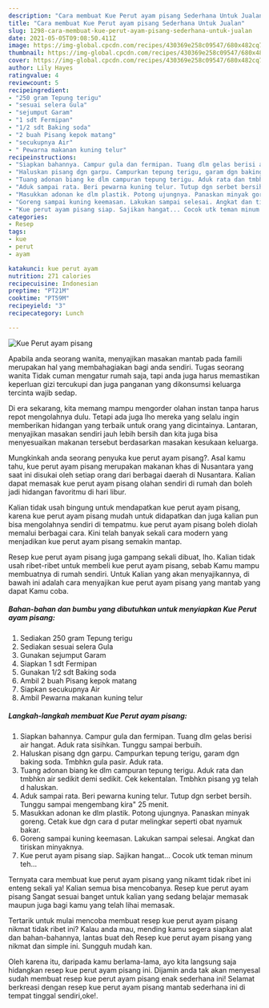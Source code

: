 ```yaml
---
description: "Cara membuat Kue Perut ayam pisang Sederhana Untuk Jualan"
title: "Cara membuat Kue Perut ayam pisang Sederhana Untuk Jualan"
slug: 1298-cara-membuat-kue-perut-ayam-pisang-sederhana-untuk-jualan
date: 2021-05-05T09:08:50.411Z
image: https://img-global.cpcdn.com/recipes/430369e258c09547/680x482cq70/kue-perut-ayam-pisang-foto-resep-utama.jpg
thumbnail: https://img-global.cpcdn.com/recipes/430369e258c09547/680x482cq70/kue-perut-ayam-pisang-foto-resep-utama.jpg
cover: https://img-global.cpcdn.com/recipes/430369e258c09547/680x482cq70/kue-perut-ayam-pisang-foto-resep-utama.jpg
author: Lily Hayes
ratingvalue: 4
reviewcount: 5
recipeingredient:
- "250 gram Tepung terigu"
- "sesuai selera Gula"
- "sejumput Garam"
- "1 sdt Fermipan"
- "1/2 sdt Baking soda"
- "2 buah Pisang kepok matang"
- "secukupnya Air"
- " Pewarna makanan kuning telur"
recipeinstructions:
- "Siapkan bahannya. Campur gula dan fermipan. Tuang dlm gelas berisi air hangat. Aduk rata sisihkan. Tunggu sampai berbuih."
- "Haluskan pisang dgn garpu. Campurkan tepung terigu, garam dgn baking soda. Tmbhkn gula pasir. Aduk rata."
- "Tuang adonan biang ke dlm campuran tepung terigu. Aduk rata dan tmbhkn air sedikit demi sedikit. Cek kekentalan. Tmbhkn pisang yg telah d haluskan."
- "Aduk sampai rata. Beri pewarna kuning telur. Tutup dgn serbet bersih. Tunggu sampai mengembang kira&#34; 25 menit."
- "Masukkan adonan ke dlm plastik. Potong ujungnya. Panaskan minyak goreng. Cetak kue dgn cara d putar melingkar seperti obat nyamuk bakar."
- "Goreng sampai kuning keemasan. Lakukan sampai selesai. Angkat dan tiriskan minyaknya."
- "Kue perut ayam pisang siap. Sajikan hangat... Cocok utk teman minum teh..."
categories:
- Resep
tags:
- kue
- perut
- ayam

katakunci: kue perut ayam 
nutrition: 271 calories
recipecuisine: Indonesian
preptime: "PT21M"
cooktime: "PT59M"
recipeyield: "3"
recipecategory: Lunch

---
```



![Kue Perut ayam pisang](https://img-global.cpcdn.com/recipes/430369e258c09547/680x482cq70/kue-perut-ayam-pisang-foto-resep-utama.jpg)

Apabila anda seorang wanita, menyajikan masakan mantab pada famili merupakan hal yang membahagiakan bagi anda sendiri. Tugas seorang  wanita Tidak cuman mengatur rumah saja, tapi anda juga harus memastikan keperluan gizi tercukupi dan juga panganan yang dikonsumsi keluarga tercinta wajib sedap.

Di era  sekarang, kita memang mampu mengorder olahan instan tanpa harus repot mengolahnya dulu. Tetapi ada juga lho mereka yang selalu ingin memberikan hidangan yang terbaik untuk orang yang dicintainya. Lantaran, menyajikan masakan sendiri jauh lebih bersih dan kita juga bisa menyesuaikan makanan tersebut berdasarkan masakan kesukaan keluarga. 



Mungkinkah anda seorang penyuka kue perut ayam pisang?. Asal kamu tahu, kue perut ayam pisang merupakan makanan khas di Nusantara yang saat ini disukai oleh setiap orang dari berbagai daerah di Nusantara. Kalian dapat memasak kue perut ayam pisang olahan sendiri di rumah dan boleh jadi hidangan favoritmu di hari libur.

Kalian tidak usah bingung untuk mendapatkan kue perut ayam pisang, karena kue perut ayam pisang mudah untuk didapatkan dan juga kalian pun bisa mengolahnya sendiri di tempatmu. kue perut ayam pisang boleh diolah memalui berbagai cara. Kini telah banyak sekali cara modern yang menjadikan kue perut ayam pisang semakin mantap.

Resep kue perut ayam pisang juga gampang sekali dibuat, lho. Kalian tidak usah ribet-ribet untuk membeli kue perut ayam pisang, sebab Kamu mampu membuatnya di rumah sendiri. Untuk Kalian yang akan menyajikannya, di bawah ini adalah cara menyajikan kue perut ayam pisang yang mantab yang dapat Kamu coba.

<!--inarticleads1-->

##### Bahan-bahan dan bumbu yang dibutuhkan untuk menyiapkan Kue Perut ayam pisang:

1. Sediakan 250 gram Tepung terigu
1. Sediakan sesuai selera Gula
1. Gunakan sejumput Garam
1. Siapkan 1 sdt Fermipan
1. Gunakan 1/2 sdt Baking soda
1. Ambil 2 buah Pisang kepok matang
1. Siapkan secukupnya Air
1. Ambil  Pewarna makanan kuning telur




<!--inarticleads2-->

##### Langkah-langkah membuat Kue Perut ayam pisang:

1. Siapkan bahannya. Campur gula dan fermipan. Tuang dlm gelas berisi air hangat. Aduk rata sisihkan. Tunggu sampai berbuih.
1. Haluskan pisang dgn garpu. Campurkan tepung terigu, garam dgn baking soda. Tmbhkn gula pasir. Aduk rata.
1. Tuang adonan biang ke dlm campuran tepung terigu. Aduk rata dan tmbhkn air sedikit demi sedikit. Cek kekentalan. Tmbhkn pisang yg telah d haluskan.
1. Aduk sampai rata. Beri pewarna kuning telur. Tutup dgn serbet bersih. Tunggu sampai mengembang kira&#34; 25 menit.
1. Masukkan adonan ke dlm plastik. Potong ujungnya. Panaskan minyak goreng. Cetak kue dgn cara d putar melingkar seperti obat nyamuk bakar.
1. Goreng sampai kuning keemasan. Lakukan sampai selesai. Angkat dan tiriskan minyaknya.
1. Kue perut ayam pisang siap. Sajikan hangat... Cocok utk teman minum teh...




Ternyata cara membuat kue perut ayam pisang yang nikamt tidak ribet ini enteng sekali ya! Kalian semua bisa mencobanya. Resep kue perut ayam pisang Sangat sesuai banget untuk kalian yang sedang belajar memasak maupun juga bagi kamu yang telah lihai memasak.

Tertarik untuk mulai mencoba membuat resep kue perut ayam pisang nikmat tidak ribet ini? Kalau anda mau, mending kamu segera siapkan alat dan bahan-bahannya, lantas buat deh Resep kue perut ayam pisang yang nikmat dan simple ini. Sungguh mudah kan. 

Oleh karena itu, daripada kamu berlama-lama, ayo kita langsung saja hidangkan resep kue perut ayam pisang ini. Dijamin anda tak akan menyesal sudah membuat resep kue perut ayam pisang enak sederhana ini! Selamat berkreasi dengan resep kue perut ayam pisang mantab sederhana ini di tempat tinggal sendiri,oke!.

